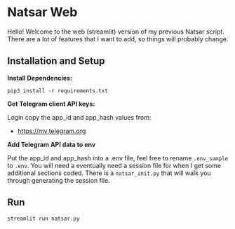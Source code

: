 # Natsar Web

Hello! Welcome to the web (streamlit) version of my previous Natsar script. There are a lot of features that I want to add, so things will probably change.

## Installation and Setup

**Install Dependencies:**

```
pip3 install -r requirements.txt
```

**Get Telegram client API keys:**

Login copy the app_id and app_hash values from:  

* https://my.telegram.org

**Add Telegram API data to env**

Put the app_id and app_hash into a .env file, feel free to rename `.env_sample` to `.env`. You will need a eventually need a session file for when I get some additional sections coded. There is a `natsar_init.py` that will walk you through generating the session file. 

## Run

`streamlit run natsar.py`